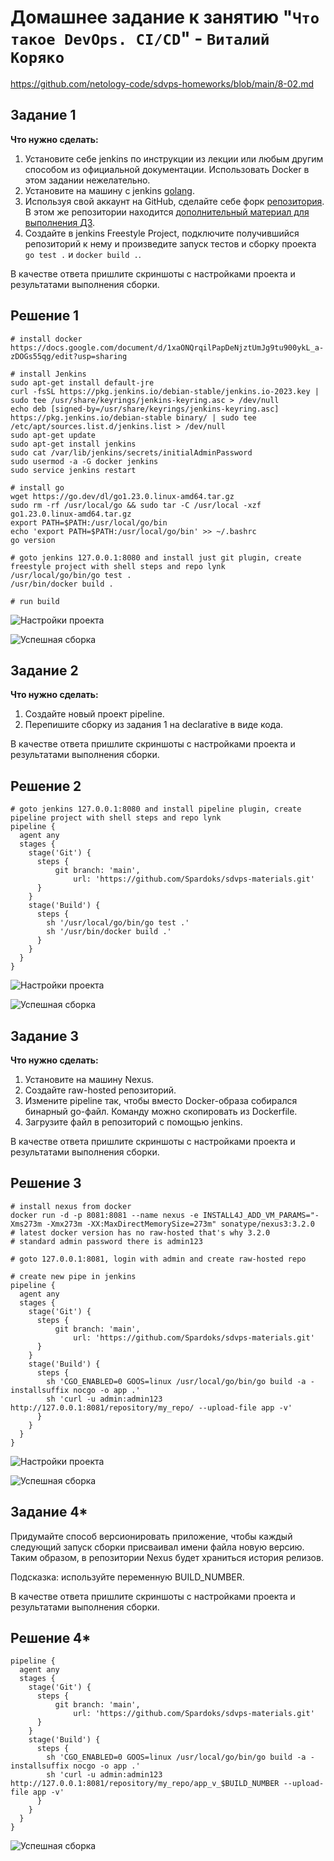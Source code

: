# Домашнее задание к занятию "`Что такое DevOps. СI/СD`" - `Виталий Коряко`

https://github.com/netology-code/sdvps-homeworks/blob/main/8-02.md 

## Задание 1

**Что нужно сделать:**

1. Установите себе jenkins по инструкции из лекции или любым другим способом из официальной документации. Использовать Docker в этом задании нежелательно.
2. Установите на машину с jenkins [golang](https://golang.org/doc/install).
3. Используя свой аккаунт на GitHub, сделайте себе форк [репозитория](https://github.com/netology-code/sdvps-materials.git). В этом же репозитории находится [дополнительный материал для выполнения ДЗ](https://github.com/netology-code/sdvps-materials/blob/main/CICD/8.2-hw.md).
3. Создайте в jenkins Freestyle Project, подключите получившийся репозиторий к нему и произведите запуск тестов и сборку проекта ```go test .``` и  ```docker build .```.

В качестве ответа пришлите скриншоты с настройками проекта и результатами выполнения сборки.

## Решение 1

```
# install docker
https://docs.google.com/document/d/1xaONQrqilPapDeNjztUmJg9tu900ykL_a-zDOGs55qg/edit?usp=sharing 

# install Jenkins
sudo apt-get install default-jre
curl -fsSL https://pkg.jenkins.io/debian-stable/jenkins.io-2023.key | sudo tee /usr/share/keyrings/jenkins-keyring.asc > /dev/null
echo deb [signed-by=/usr/share/keyrings/jenkins-keyring.asc] https://pkg.jenkins.io/debian-stable binary/ | sudo tee /etc/apt/sources.list.d/jenkins.list > /dev/null
sudo apt-get update
sudo apt-get install jenkins
sudo cat /var/lib/jenkins/secrets/initialAdminPassword
sudo usermod -a -G docker jenkins
sudo service jenkins restart

# install go
wget https://go.dev/dl/go1.23.0.linux-amd64.tar.gz
sudo rm -rf /usr/local/go && sudo tar -C /usr/local -xzf go1.23.0.linux-amd64.tar.gz
export PATH=$PATH:/usr/local/go/bin
echo 'export PATH=$PATH:/usr/local/go/bin' >> ~/.bashrc
go version

# goto jenkins 127.0.0.1:8080 and install just git plugin, create freestyle project with shell steps and repo lynk
/usr/local/go/bin/go test .
/usr/bin/docker build .

# run build
```

![Настройки проекта](img/my_freestyle_project_settings.png)

![Успешная сборка](img/my_freestyle_project_successful_build.png)

## Задание 2

**Что нужно сделать:**

1. Создайте новый проект pipeline.
2. Перепишите сборку из задания 1 на declarative в виде кода.

В качестве ответа пришлите скриншоты с настройками проекта и результатами выполнения сборки.

## Решение 2

```
# goto jenkins 127.0.0.1:8080 and install pipeline plugin, create pipeline project with shell steps and repo lynk
pipeline {
  agent any
  stages {
    stage('Git') {
      steps {
          git branch: 'main',
              url: 'https://github.com/Spardoks/sdvps-materials.git'
      }
    }
    stage('Build') {
      steps {
        sh '/usr/local/go/bin/go test .'
        sh '/usr/bin/docker build .'
      }
    }
  }
}
```

![Настройки проекта](img/my_pipeline_project_settings.png)

![Успешная сборка](img/my_pipeline_project_successful_build.png)

## Задание 3

**Что нужно сделать:**

1. Установите на машину Nexus.
2. Создайте raw-hosted репозиторий.
3. Измените pipeline так, чтобы вместо Docker-образа собирался бинарный go-файл. Команду можно скопировать из Dockerfile.
4. Загрузите файл в репозиторий с помощью jenkins.

В качестве ответа пришлите скриншоты с настройками проекта и результатами выполнения сборки.

## Решение 3

```
# install nexus from docker
docker run -d -p 8081:8081 --name nexus -e INSTALL4J_ADD_VM_PARAMS="-Xms273m -Xmx273m -XX:MaxDirectMemorySize=273m" sonatype/nexus3:3.2.0
# latest docker version has no raw-hosted that's why 3.2.0
# standard admin password there is admin123

# goto 127.0.0.1:8081, login with admin and create raw-hosted repo

# create new pipe in jenkins
pipeline {
  agent any
  stages {
    stage('Git') {
      steps {
          git branch: 'main',
              url: 'https://github.com/Spardoks/sdvps-materials.git'
      }
    }
    stage('Build') {
      steps {
        sh 'CGO_ENABLED=0 GOOS=linux /usr/local/go/bin/go build -a -installsuffix nocgo -o app .'
        sh 'curl -u admin:admin123 http://127.0.0.1:8081/repository/my_repo/ --upload-file app -v'
      }
    }
  }
}
```

![Настройки проекта](img/my_pipeline_nexus_project_settings.png)

![Успешная сборка](img/my_pipeline_nexus_successful_build.png)

## Задание 4*

Придумайте способ версионировать приложение, чтобы каждый следующий запуск сборки присваивал имени файла новую версию. Таким образом, в репозитории Nexus будет храниться история релизов.

Подсказка: используйте переменную BUILD_NUMBER.

В качестве ответа пришлите скриншоты с настройками проекта и результатами выполнения сборки.

## Решение 4*

```
pipeline {
  agent any
  stages {
    stage('Git') {
      steps {
          git branch: 'main',
              url: 'https://github.com/Spardoks/sdvps-materials.git'
      }
    }
    stage('Build') {
      steps {
        sh 'CGO_ENABLED=0 GOOS=linux /usr/local/go/bin/go build -a -installsuffix nocgo -o app .'
        sh 'curl -u admin:admin123 http://127.0.0.1:8081/repository/my_repo/app_v_$BUILD_NUMBER --upload-file app -v'
      }
    }
  }
}
```

![Успешная сборка](img/my_pipeline_nexus_version_successful_build.png)